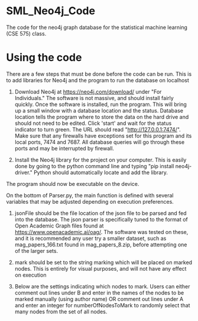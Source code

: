 # SML_Neo4j_Code
The code for the neo4j graph database for the statistical machine learning (CSE 575) class.

# Using the code
There are a few steps that must be done before the code can be run. This is to add libraries for Neo4j and the program to run the database
  on localhost

1. Download Neo4j at https://neo4j.com/download/ under "For Individuals." The software is not massive, and should install fairly quickly.
    Once the software is installed, run the program. This will bring up a small window with a database location and the status. Database
    location tells the program where to store the data on the hard drive and should not need to be edited. Click 'start' and wait for the 
    status indicator to turn green. The URL should read "http://127.0.0.1:7474/". Make sure that any firewalls have exceptions set for this
    program and its local ports, 7474 and 7687. All database queries will go through these ports and may be interrupted by firewall.
   
2. Install the Neo4j library for the project on your computer. This is easily done by going to the python command line and typing
    "pip install neo4j-driver." Python should automatically locate and add the library.
    
The program should now be executable on the device.

On the bottom of Parser.py, the main function is defined with several variables that may be adjusted depending on execution preferences.

1. jsonFile should be the file location of the json file to be parsed and fed into the database. The json parser is specifically tuned to 
     the format of Open Academic Graph files found at https://www.openacademic.ai/oag/. The software was tested on these, and it is 
     recommended any user try a smaller dataset, such as mag_papers_166.txt found in mag_papers_8.zip, before attempting one of the larger
     sets.
     
2. mark should be set to the string marking which will be placed on marked nodes. This is entirely for visual purposes, and will not have
     any effect on execution
     
3. Below are the settings indicating which nodes to mark. Users can either comment out lines under B and enter in the names of
     the nodes to be marked manually (using author name) OR comment out lines under A and enter an integer for numberOfNodesToMark to 
     randomly select that many nodes from the set of all nodes.
